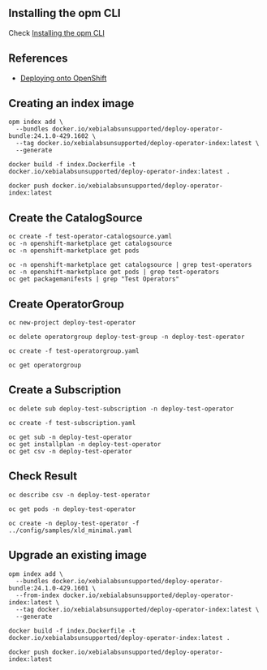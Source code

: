 
## Installing the opm CLI

Check [Installing the opm CLI](https://docs.openshift.com/container-platform/4.15/cli_reference/opm/cli-opm-install.html)

## References

- [Deploying onto OpenShift](https://redhat-connect.gitbook.io/certified-operator-guide/ocp-deployment/openshift-deployment)

## Creating an index image

```shell
opm index add \
  --bundles docker.io/xebialabsunsupported/deploy-operator-bundle:24.1.0-429.1602 \
  --tag docker.io/xebialabsunsupported/deploy-operator-index:latest \
  --generate
```

```shell
docker build -f index.Dockerfile -t docker.io/xebialabsunsupported/deploy-operator-index:latest .
```

```shell
docker push docker.io/xebialabsunsupported/deploy-operator-index:latest
```

## Create the CatalogSource

```shell
oc create -f test-operator-catalogsource.yaml 
oc -n openshift-marketplace get catalogsource
oc -n openshift-marketplace get pods
```

```shell
oc -n openshift-marketplace get catalogsource | grep test-operators
oc -n openshift-marketplace get pods | grep test-operators
oc get packagemanifests | grep "Test Operators"
```

## Create OperatorGroup

```shell
oc new-project deploy-test-operator
```

```shell
oc delete operatorgroup deploy-test-group -n deploy-test-operator
```

```shell
oc create -f test-operatorgroup.yaml
```

```shell
oc get operatorgroup
```

## Create a Subscription

```shell
oc delete sub deploy-test-subscription -n deploy-test-operator
```

```shell
oc create -f test-subscription.yaml
```

```shell
oc get sub -n deploy-test-operator
oc get installplan -n deploy-test-operator
oc get csv -n deploy-test-operator
```

## Check Result

```shell
oc describe csv -n deploy-test-operator
```

```shell
oc get pods -n deploy-test-operator
```

```shell
oc create -n deploy-test-operator -f ../config/samples/xld_minimal.yaml
```

## Upgrade an existing image

```shell
opm index add \
  --bundles docker.io/xebialabsunsupported/deploy-operator-bundle:24.1.0-429.1601 \
  --from-index docker.io/xebialabsunsupported/deploy-operator-index:latest \
  --tag docker.io/xebialabsunsupported/deploy-operator-index:latest \
  --generate
```

```shell
docker build -f index.Dockerfile -t docker.io/xebialabsunsupported/deploy-operator-index:latest .
```

```shell
docker push docker.io/xebialabsunsupported/deploy-operator-index:latest
```
